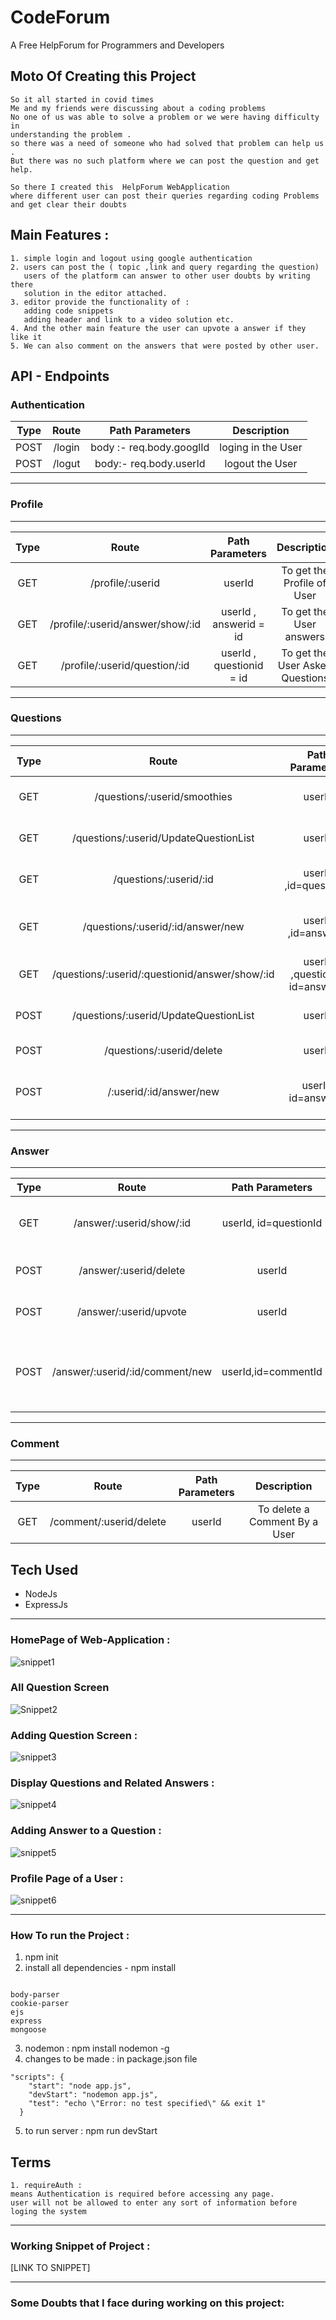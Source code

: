 # CodeForum

A Free HelpForum for Programmers and Developers

## Moto Of Creating this Project 
```
So it all started in covid times
Me and my friends were discussing about a coding problems 
No one of us was able to solve a problem or we were having difficulty in 
understanding the problem . 
so there was a need of someone who had solved that problem can help us .
But there was no such platform where we can post the question and get help.

So there I created this  HelpForum WebApplication 
where different user can post their queries regarding coding Problems and get clear their doubts
```
## Main Features :
```
1. simple login and logout using google authentication
2. users can post the ( topic ,link and query regarding the question)
   users of the platform can answer to other user doubts by writing there
   solution in the editor attached.
3. editor provide the functionality of :
   adding code snippets
   adding header and link to a video solution etc.
4. And the other main feature the user can upvote a answer if they like it
5. We can also comment on the answers that were posted by other user.
```

## API - Endpoints

### Authentication

| Type | Route  |     Path Parameters      |    Description     |
| :--: | :----: | :----------------------: | :----------------: |
| POST | /login | body :- req.body.googlId | loging in the User |
| POST | /logut |  body:- req.body.userId  |  logout the User   |

---

### Profile

---

| Type |              Route               |     Path Parameters      |           Description           |
| :--: | :------------------------------: | :----------------------: | :-----------------------------: |
| GET  |         /profile/:userid         |          userId          |   To get the Profile of User    |
| GET  | /profile/:userid/answer/show/:id |  userId , answerid = id  |     To get the User answers     |
| GET  |  /profile/:userid/question/:id   | userId , questionid = id | To get the User Asked Questions |

---

### Questions

---

| Type |                     Route                      |         Path Parameters         |                      Description                      |
| :--: | :--------------------------------------------: | :-----------------------------: | :---------------------------------------------------: |
| GET  |          /questions/:userid/smoothies          |             userId              |         To get All The Questions in the Forum         |
| GET  |     /questions/:userid/UpdateQuestionList      |             userId              |      display a form for creating a new Question       |
| GET  |             /questions/:userid/:id             |      userId ,id=questionId      |          shows more info about one Question           |
| GET  |       /questions/:userid/:id/answer/new        |       userId ,id=answerid       | show text-editor when someone wants to post a Answer  |
| GET  | /questions/:userid/:questionid/answer/show/:id | userId ,questionid, id=answerid |       show detail page for a pariticular answer       |
| POST |     /questions/:userid/UpdateQuestionList      |             userId              |      to add the new Question in database/WebSite      |
| POST |           /questions/:userid/delete            |             userId              |                 to delete a question                  |
| POST |            /:userid/:id/answer/new             |       userId, id=answerId       | to add the new Answer for a question in the Database. |

---

### Answer

---

| Type |              Route              |    Path Parameters    |                  Description                   |
| :--: | :-----------------------------: | :-------------------: | :--------------------------------------------: |
| GET  |    /answer/:userid/show/:id     | userId, id=questionId |   show detail page for a pariticular answer    |
| POST |     /answer/:userid/delete      |        userId         |        to delete a answer of a question        |
| POST |     /answer/:userid/upvote      |        userId         |        to Upvote a answer of a question        |
| POST | /answer/:userid/:id/comment/new |  userId,id=commentId  | to post a new comment for a particular answer. |

---

### Comment

---

| Type |          Route          | Path Parameters |          Description          |
| :--: | :---------------------: | :-------------: | :---------------------------: |
| GET  | /comment/:userid/delete |     userId      | To delete a Comment By a User |

## Tech Used

- NodeJs
- ExpressJs

---

### HomePage of Web-Application :

![snippet1](img/img1.png)

### All Question Screen

![Snippet2](img/AllquestionScreen.png)

### Adding Question Screen :

![snippet3](img/questionAdd.png)

### Display Questions and Related Answers :

![snippet4](img/questionAnswer.png)

### Adding Answer to a Question :

![snippet5](img/answer.png)

### Profile Page of a User :

![snippet6](img/profile.png)

---

### How To run the Project :

1. npm init
2. install all dependencies - npm install

```

body-parser
cookie-parser
ejs
express
mongoose

```

3. nodemon : npm install nodemon -g
4. changes to be made : in package.json file

```
"scripts": {
    "start": "node app.js",
    "devStart": "nodemon app.js",
    "test": "echo \"Error: no test specified\" && exit 1"
  }
```

5. to run server : npm run devStart

## Terms

```
1. requireAuth :
means Authentication is required before accessing any page.
user will not be allowed to enter any sort of information before loging the system

```

---

### Working Snippet of Project :

[LINK TO SNIPPET]

---

### Some Doubts that I face during working on this project:
